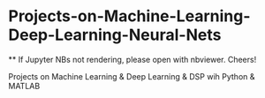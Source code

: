 # Projects-on-Machine-Learning-Deep-Learning-Neural-Nets
** If Jupyter NBs not rendering, please open with nbviewer. Cheers!


Projects on Machine Learning &amp; Deep Learning &amp; DSP wih Python &amp; MATLAB
